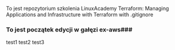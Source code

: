 To jest repozytorium szkolenia LinuxAcademy Terraform:
Managing Applications and Infrastructure with Terraform
with .gitignore

### To jest początek edycji w gałęzi ex-aws###
test1
test2
test3
